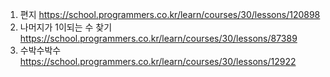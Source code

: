 1. 편지 https://school.programmers.co.kr/learn/courses/30/lessons/120898<br>
2. 나머지가 1이되는 수 찾기 https://school.programmers.co.kr/learn/courses/30/lessons/87389<br>
3. 수박수박수 https://school.programmers.co.kr/learn/courses/30/lessons/12922<br>
